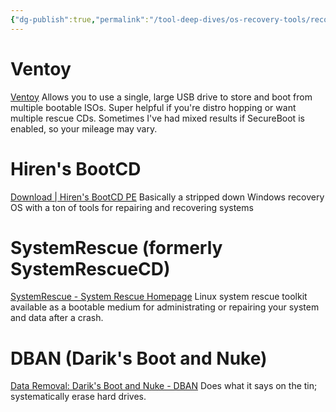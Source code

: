 ```yaml
---
{"dg-publish":true,"permalink":"/tool-deep-dives/os-recovery-tools/recovery-tools-index/","updated":"2025-02-19T12:31:51.445-08:00"}
---
```


# Ventoy
[Ventoy](https://www.ventoy.net/en/index.html)
Allows you to use a single, large USB drive to store and boot from multiple bootable ISOs. Super helpful if you're distro hopping or want multiple rescue CDs. Sometimes I've had mixed results if SecureBoot is enabled, so your mileage may vary.

# Hiren's BootCD
[Download | Hiren's BootCD PE](https://www.hirensbootcd.org/download/)
Basically a stripped down Windows recovery OS with a ton of tools for repairing and recovering systems

# SystemRescue (formerly SystemRescueCD)
[SystemRescue - System Rescue Homepage](https://www.system-rescue.org/)
Linux system rescue toolkit available as a bootable medium for administrating or repairing your system and data after a crash.

# DBAN (Darik's Boot and Nuke)
[Data Removal: Darik's Boot and Nuke - DBAN](https://dban.org/)
Does what it says on the tin; systematically erase hard drives.